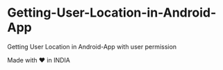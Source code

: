 # Getting-User-Location-in-Android-App
Getting User Location in Android-App with user permission

Made with ❤ in INDIA

